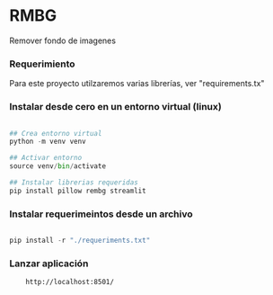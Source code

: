 # RMBG
Remover fondo de imagenes

### Requerimiento
Para este proyecto utilzaremos varias librerías, ver "requirements.tx"

### Instalar desde cero en un entorno virtual (linux)

```py

## Crea entorno virtual
python -m venv venv

## Activar entorno
source venv/bin/activate

## Instalar librerias requeridas
pip install pillow rembg streamlit 

```

### Instalar requerimeintos desde un archivo
```py

pip install -r "./requeriments.txt"

```

### Lanzar aplicación

```
    http://localhost:8501/
```